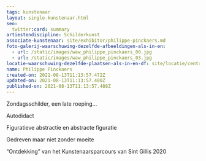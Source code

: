 ```yaml
---
tags: kunstenaar
layout: single-kunstenaar.html
seo:
  twitter:card: summary
artiestendiscipline: Schilderkunst
associate-kunstenaar: site/exhibitor/philippe-pinckaers.md
foto-galerij-waarschuwing-dezelfde-afbeeldingen-als-in-en:
  - url: /static/images/waw_philippe_pinckaers_00.jpg
  - url: /static/images/waw_philippe_pinckaers_03.jpg
locatie-waarschuwing-dezelfde-plaatsen-als-in-en-df: site/locatie/centre-protestant.md
name: Philippe Pinckaers
created-on: 2021-08-13T11:13:57.472Z
updated-on: 2021-08-13T11:13:57.480Z
published-on: 2021-08-13T11:13:57.488Z
---
```

<!--StartFragment-->

Zondagsschilder, een late roeping…

Autodidact

Figuratieve abstractie en abstracte figuratie

Gedreven maar niet zonder moeite

“Ontdekking” van het Kunstenaarsparcours van Sint Gillis 2020



<!--EndFragment-->